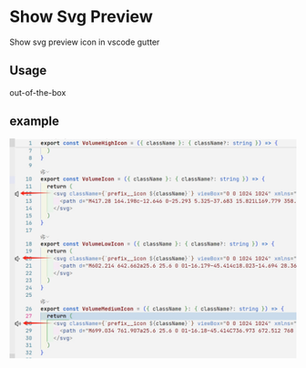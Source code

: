 # Show Svg Preview

Show svg preview icon in vscode gutter

## Usage
out-of-the-box

## example
![](images/demo.jpg)